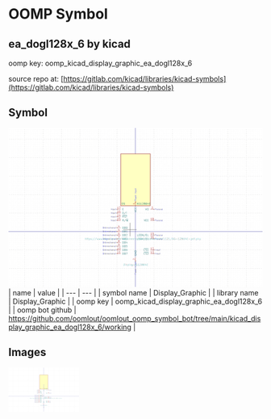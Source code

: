 # OOMP Symbol  
## ea_dogl128x_6  by kicad  
  
oomp key: oomp_kicad_display_graphic_ea_dogl128x_6  
  
source repo at: [https://gitlab.com/kicad/libraries/kicad-symbols](https://gitlab.com/kicad/libraries/kicad-symbols)  
## Symbol  
  
[![working.png](working_600.png)](working.png)  
| name | value | 
| --- | --- | 
| symbol name | Display_Graphic | 
| library name | Display_Graphic | 
| oomp key | oomp_kicad_display_graphic_ea_dogl128x_6 | 
| oomp bot github | https://github.com/oomlout/oomlout_oomp_symbol_bot/tree/main/kicad_display_graphic_ea_dogl128x_6/working | 
## Images  
  
[![working.png](working_140.png)](working.png)  
